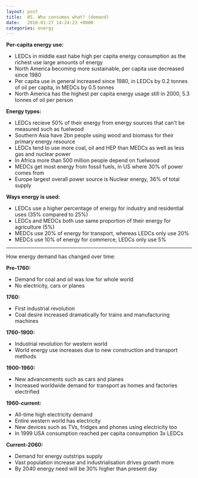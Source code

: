 ```yaml
---
layout: post
title:  05. Who consumes what? (demand)
date:   2016-01-27 14:24:23 +0000
categories: energy
---
```


**Per-capita energy use:**

* LEDCs in middle east habe high per capita energy consumption as the richest use large amounts of energy
* North America becoming more sustainable, per capita use decreased since 1980
* Per capita use in general increased since 1980, in LEDCs by 0.2 tonnes of oil per capita, in MEDCs by 0.5 tonnes
* North America has the highest per capita energy usage still in 2000, 5.3 tonnes of oil per person

**Energy types:**

* LEDCs recieve 50% of their energy from energy sources that can't be measured such as fuelwood
* Southern Asia have 2bn people using wood and biomass for their primary energy resource
* LEDCs tend to use more coal, oil and HEP than MEDCs as well as less gas and nuclear power
* In Africa more than 500 million people depend on fuelwood
* MEDCs get most energy from fossil fuels, in US where 30% of power comes from 
* Europe largest overall power source is Nuclear energy, 36% of total supply

**Ways energy is used:**

* LEDCs use a higher percentage of energy for industry and residential uses (35% compared to 25%)
* LEDCs and MEDCs both use same proportion of their energy for agriculture (5%)
* MEDCs use 20% of energy for transport, whereas LEDCs only use 20%
* MEDCs use 10% of energy for commerce, LEDCs only use 5%

---

How energy demand has changed over time:

**Pre-1760:**

* Demand for coal and oil was low for whole world
* No electricity, cars or planes

**1760:**

* First industrial revolution
* Coal desire increased dramatically for trains and manufacturing machines

**1760-1900:**

* Industrial revolution for western world
* World energy use increases due to new construction and transport methods

**1900-1960:**

* New advancements such as cars and planes 
* Increased worldwide demand for transport as homes and factories electrified

**1960-current:**

* All-time high electricity demand  
* Entire western world has electricity
* New devices such as TVs, fridges and phones using electricity too
* In 1999 USA consumption reached per capita consumption 3x LEDCs

**Current-2060:**

* Demand for energy outstrips supply
* Vast population increase and industrialisation drives growth more
* By 2040 energy need will be 30% higher than present day

